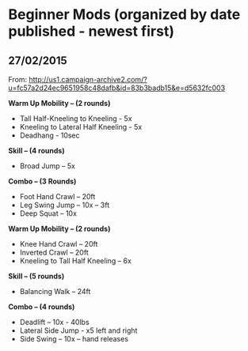 # Beginner Mods (organized by date published - newest first)

## 27/02/2015

From: http://us1.campaign-archive2.com/?u=fc57a2d24ec9651958c48dafb&id=83b3badb15&e=d5632fc003

**Warm Up Mobility – (2 rounds)**
* Tall Half-Kneeling to Kneeling - 5x
* Kneeling to Lateral Half Kneeling - 5x
* Deadhang - 10sec

**Skill – (4 rounds)**
* Broad Jump – 5x

**Combo – (3 Rounds)**
* Foot Hand Crawl – 20ft
* Leg Swing Jump – 10x – 3ft
* Deep Squat – 10x


**Warm Up Mobility – (2 rounds)**
* Knee Hand Crawl – 20ft
* Inverted Crawl – 20ft
* Kneeling to Tall Half Kneeling – 6x

**Skill – (5 rounds)**
* Balancing Walk – 24ft

**Combo – (4 rounds)**
* Deadlift – 10x - 40lbs
* Lateral Side Jump - x5 left and right
* Side Swing – 10x – hand releases 

